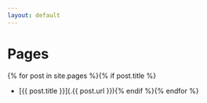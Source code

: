 ```yaml
---
layout: default
---
```


# Pages
{% for post in site.pages %}{% if post.title %}
* [{{ post.title }}](.{{ post.url }}){% endif %}{% endfor %}
